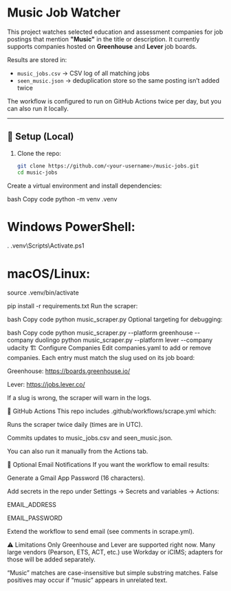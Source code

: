 # Music Job Watcher

This project watches selected education and assessment companies for job postings
that mention **"Music"** in the title or description. It currently supports
companies hosted on **Greenhouse** and **Lever** job boards.

Results are stored in:
- `music_jobs.csv` → CSV log of all matching jobs
- `seen_music.json` → deduplication store so the same posting isn’t added twice

The workflow is configured to run on GitHub Actions twice per day, but you can
also run it locally.

---

## 🔧 Setup (Local)

1. Clone the repo:
   ```bash
   git clone https://github.com/<your-username>/music-jobs.git
   cd music-jobs
Create a virtual environment and install dependencies:

bash
Copy code
python -m venv .venv
# Windows PowerShell:
. .venv\Scripts\Activate.ps1
# macOS/Linux:
source .venv/bin/activate

pip install -r requirements.txt
Run the scraper:

bash
Copy code
python music_scraper.py
Optional targeting for debugging:

bash
Copy code
python music_scraper.py --platform greenhouse --company duolingo
python music_scraper.py --platform lever --company udacity
🏗️ Configure Companies
Edit companies.yaml to add or remove companies. Each entry must match the slug
used on its job board:

Greenhouse: https://boards.greenhouse.io/<slug>

Lever: https://jobs.lever.co/<slug>

If a slug is wrong, the scraper will warn in the logs.

🚀 GitHub Actions
This repo includes .github/workflows/scrape.yml which:

Runs the scraper twice daily (times are in UTC).

Commits updates to music_jobs.csv and seen_music.json.

You can also run it manually from the Actions tab.

📧 Optional Email Notifications
If you want the workflow to email results:

Generate a Gmail App Password (16 characters).

Add secrets in the repo under Settings → Secrets and variables → Actions:

EMAIL_ADDRESS

EMAIL_PASSWORD

Extend the workflow to send email (see comments in scrape.yml).

⚠️ Limitations
Only Greenhouse and Lever are supported right now. Many large vendors
(Pearson, ETS, ACT, etc.) use Workday or iCIMS; adapters for those will be
added separately.

“Music” matches are case-insensitive but simple substring matches. False
positives may occur if “music” appears in unrelated text.
